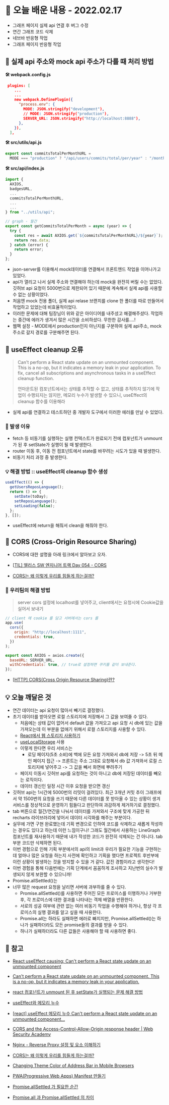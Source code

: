 # 📖 오늘 배운 내용 - 2022.02.17

- 그래프 페이지 실제 api 연결 후 버그 수정
- 연간 그래프 코드 삭제
- 네브바 반응형 작업
- 그래프 페이지 반응형 작업

## 📝 실제 api 주소와 mock api 주소가 다를 때 처리 방법

**🛠 webpack.config.js**

```json
 plugins: [
	...
	...
    new webpack.DefinePlugin({
      "process.env": {
        MODE: JSON.stringify("development"),
        // MODE: JSON.stringify("production"),
        SERVER_URL: JSON.stringify("http://localhost:8888"),
      },
    }),
  ],
```

**🛠 src/utils/api.js**

```js
export const commitsTotalPerMonthURL =
  MODE === "production" ? "/api/users/commits/total/per/year" : "/month";
```

**🛠 src/api/index.js**

```js
import {
  AXIOS,
  badgesURL,
  ...
  commitsTotalPerMonthURL,
  ...
  ...
} from "../utils/api";

// graph - 월간
export const getCommitsTotalPerMonth = async (year) => {
  try {
    const res = await AXIOS.get(`${commitsTotalPerMonthURL}/${year}`);
    return res.data;
  } catch (error) {
    return error;
  }
};
```

- json-server를 이용해서 mock데이터를 연결해서 프론트엔드 작업을 이어나가고 있었다.
- api가 열리고 나서 실제 주소와 연결해야 하는데 mock을 완전히 버릴 수는 없었다. 깃허브 api 요청이 5000번으로 제한되어 있기 때문에 계속해서 실제 api를 사용할 수 없는 상황이었다.
- 처음엔 mock 전용 폴더, 실제 api relase 브랜치를 clone 한 폴더를 따로 만들어서 작업하고 있었는데 비효율적이었다.
- 이러한 문제에 대해 팀장님이 위와 같은 아이디어를 내주셨고 해결해주셨다. 작업하는 중간에 에러가 생겨서 많은 시간을 소비하셨다. 무한한 감사를....!
- 웹팩 설정 - MODE에서 production인지 아닌지를 구분하여 실제 api주소, mock주소로 갈지 경로를 구분해주면 된다.

## 📝 useEffect cleanup 오류

> Can't perform a React state update on an unmounted component. This is a no-op, but it indicates a memory leak in your application. To fix, cancel all subscriptions and asynchronous tasks in a useEffect cleanup function.
>
> 언마운트된 컴포넌트에서는 상태를 추적할 수 없고, 상태를 추적하지 않기에 작업이 수행되지는 않지만, 메모리 누수가 발생할 수 있으니, useEffect의 cleanup 함수를 이용해라

- 실제 api를 연결하고 테스트하던 중 개발자 도구에서 이러한 에러를 만날 수 있었다.

### 📕 발생 이유

- fetch 등 비동기를 실행하는 실행 컨텍스트가 완료되기 전에 컴포넌트가 unmount가 된 후 setState가 실행이 될 때 발생한다.
- router 이동 후, 이동 전 컴포넌트에서 state를 바꾸려는 시도가 있을 때 발생한다.
- 비동기 처리 과정 중 발생한다.

### 💡 해결 방법 :: useEffect의 cleanup 함수 생성

```jsx
useEffect(() => {
  getUsersReposLanguage();
  return () => {
    setDate(toDay);
    setReposLanguage();
    setLoading(false);
  };
}, []);
```

- useEffect에 return을 해줘서 clean을 해줘야 한다.

## 📝 CORS (Cross-Origin Resource Sharing)

- CORS에 대한 설명을 아래 링크에서 알아보고 오자.

- [[TIL\] 엘리스 SW 엔지니어 트랙 Day 054 - CORS](https://lakelouise.tistory.com/279#📝-cors)

- [CORS는 왜 이렇게 우리를 힘들게 하는걸까?](https://evan-moon.github.io/2020/05/21/about-cors/)

### 📕 우리팀의 해결 방법

> server cors 설정에 localhost를 넣어주고, client에서는 요청시에 Cookie값을 실어서 보내기

```js
// client 에 cookie 를 담고 서버에서는 cors 를
app.use(
  cors({
    origin: "http://localhost:1111",
    credentials: true,
  })
);
```

```js
export const AXIOS = axios.create({
  baseURL: SERVER_URL,
  withCredentials: true, // true로 설정하면 쿠키를 같이 보내준다.
});
```

- [[HTTP\] CORS(Cross Origin Resource Sharing)란?](https://armadillo-dev.github.io/http/what-is-cors/)

## 💡 오늘 깨달은 것

- 연간 데이터는 api 요청이 많아서 빼기로 결정했다.
- 초기 데이터를 받아오면 로컬 스토리지에 저장해서 그 값을 보여줄 수 있다.
  - 처음에는 상태 값이 없어서 default 값을 가져오고 api 요청 시 db에 있는 값을 가져오는데 이 부분을 없애기 위해서 로컬 스토리지를 사용할 수 있다.
  - [React에서 웹 스토리지 사용하기](https://www.daleseo.com/react-hooks-use-web-storage/)
  - [useLocalStorage](https://usehooks.com/useLocalStorage/) 사용
  - 이렇게 한다면 우리 서비스는
    - 로딩 페이지(5초 소비)에 백에 모든 요청 가져와서 db에 저장 -> 5초 뒤 메인 페이지 접근 -> 프론트는 주소 그대로 요청해서 db 값 가져와서 로컬 스토리지에 넣어주고 -> 그 값을 빼서 화면에 뿌려주기
  - 페이지 이동시 깃허브 api를 요청하는 것이 아니고 db에 저장된 데이터를 빼오는 로직이다.
  - 데이터 갱신인 일정 시간 이후 요청을 받으면 갱신
- 깃허브 api는 1시간에 5000번의 리밋이 걸려있다. 최근 3개년 커밋 추이 그래프에서 약 1500번의 요청을 쓰기 때문에 다른 데이터를 못 받아올 수 있는 상황이 생겨 서비스를 정상적으로 운영하기 힘들다고 판단하여 과감하게 제거하기로 결정했다.
- tab 버튼으로 월간/연간을 나눠서 데이터를 가져와서 구조에 맞게 가공한 뒤 recharts 라이브러리에 넣어서 데이터 시각화를 해주는 부분이다.
- 실무에 가면 구현 완료했는데 기획 변경으로 인하여 코드를 삭제하고 새롭게 작성하는 경우도 있다고 하는데 이런 느낌이구나! 그래도 월간에서 사용하는 LineGraph 컴포넌트를 재사용하기 때문에 내가 작성한 코드가 완전히 삭제되는 건 아니다. tab 부분 코드만 삭제하면 된다.
- 이번 경험으로 인해 기획 부분에서의 api의 limit과 우리가 필요한 기능을 구현하는데 얼마나 많은 요청을 하는지 사전에 확인하고 기획을 했다면 프로젝트 후반부에 이런 상황이 발생하는 것을 방지할 수 있을 거 같다. 값진 경험이라고 생각한다!
- 이번 경험을 통해 다음번에는 기획 단계에서 꼼꼼하게 조사하고 지난번의 실수가 발생되지 않게 보완할 수 있으니까!
- Promise.allSettled()는
- 너무 많은 request 요청을 날리면 서버에 과부하를 줄 수 있다.
  - Promise.allSettled()를 사용하면 주어진 모든 프로미스를 이행하거나 거부한 후, 각 프로미스에 대한 결과를 나타내는 객체 배열을 반환한다.
  - 서로의 성공 여부에 관련 없는 여러 비동기 작업을 수행해야 하거나, 항상 각 프로미스의 실행 결과를 알고 싶을 때 사용한다.
  - Promise.all는 하라도 실패하면 에러로 빠지지만, Promise.allSettled()는 하나가 실패하더라도 모든 promise들의 결과를 받을 수 있다.
  - 하나가 실패하더라도 다른 값들은 사용해야 할 때 사용하면 좋다.

## 📌 참고

- [React useEffect causing: Can't perform a React state update on an unmounted component](https://stackoverflow.com/questions/54954385/react-useeffect-causing-cant-perform-a-react-state-update-on-an-unmounted-comp)
- [Can't perform a React state update on an unmounted component. This is a no-op, but it indicates a memory leak in your application.](https://kyounghwan01.github.io/blog/React/cant-perform-a-React-state-update-on-an-unmounted-component/)

- [react 컴포넌트가 unmount 된 후 setState가 실행되는 문제 해결 방법](https://jcon.tistory.com/190)
- [useEffect와 메모리 누수](https://yceffort.kr/2021/02/memory-leak-and-useeffect)
- [[react\] useEffect 메모리 누수 Can't perform a React state update on an unmounted component...](https://goddino.tistory.com/292)

- [CORS and the Access-Control-Allow-Origin response header | Web Security Academy](https://portswigger.net/web-security/cors/access-control-allow-origin)
- [Nginx - Reverse Proxy 설정 및 요소 이해하기](https://phsun102.tistory.com/47)
- [CORS는 왜 이렇게 우리를 힘들게 하는걸까?](https://evan-moon.github.io/2020/05/21/about-cors/)
- [Changing Theme Color of Address Bar in Mobile Browsers](https://usefulangle.com/post/243/change-browser-address-bar-theme-color-with-html-meta-tag)
- [PWA(Progressive Web Apps) Manifest 만들기](https://uxgjs.tistory.com/225)
- [Promise.allSettled 가 필요한 순간](https://velog.io/@eggplantiny/Promise.allSettled-가-필요한-순간)
- [Promise.all 과 Promise.allSettled 의 차이](https://velog.io/@ansrjsdn/Promise.all-과-Promise.allSettled-의-차이)
